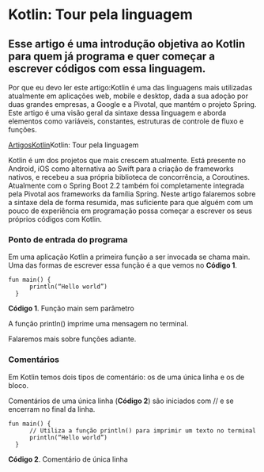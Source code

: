 # Kotlin: Tour pela linguagem

## Esse artigo é uma introdução objetiva ao Kotlin para quem já programa e quer começar a escrever códigos com essa linguagem.

Por que eu devo ler este artigo:Kotlin é uma das linguagens mais utilizadas atualmente em aplicações web, mobile e desktop, dada a sua adoção por duas grandes empresas, a Google e a Pivotal, que mantém o projeto Spring. Este artigo é uma visão geral da sintaxe dessa linguagem e aborda elementos como variáveis, constantes, estruturas de controle de fluxo e funções.

[Artigos](https://www.devmedia.com.br/artigos/)[Kotlin](https://www.devmedia.com.br/artigos/kotlin)Kotlin: Tour pela linguagem

Kotlin é um dos projetos que mais crescem atualmente. Está presente no Android, iOS como alternativa ao Swift para a criação de frameworks nativos, e recebeu a sua própria biblioteca de concorrência, a Coroutines. Atualmente com o Spring Boot 2.2 também foi completamente integrada pela Pivotal aos frameworks da família Spring. Neste artigo falaremos sobre a sintaxe dela de forma resumida, mas suficiente para que alguém com um pouco de experiência em programação possa começar a escrever os seus próprios códigos com Kotlin.

### Ponto de entrada do programa

Em uma aplicação Kotlin a primeira função a ser invocada se chama main. Uma das formas de escrever essa função é a que vemos no **Código 1**.

```
fun main() {
      println(“Hello world”)
  }
```

**Código 1**. Função main sem parâmetro

A função println() imprime uma mensagem no terminal.

Falaremos mais sobre funções adiante.

### Comentários

Em Kotlin temos dois tipos de comentário: os de uma única linha e os de bloco.

Comentários de uma única linha (**Código 2**) são iniciados com // e se encerram no final da linha.

```
fun main() {
      // Utiliza a função println() para imprimir um texto no terminal
      println(“Hello world”)
  }
```

**Código 2**. Comentário de única linha